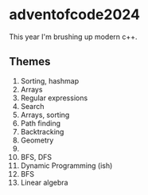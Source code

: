 # adventofcode2024

This year I'm brushing up modern c++.

## Themes
1. Sorting, hashmap
2. Arrays
3. Regular expressions 
4. Search
5. Arrays, sorting
6. Path finding
7. Backtracking
8. Geometry
9.
10. BFS, DFS
11. Dynamic Programming (ish)
12. BFS
13. Linear algebra
